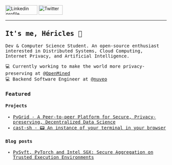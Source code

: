 
<p align="left">
    <a href="https://www.linkedin.com/in/hericlesme/"><img alt="Linkedin profile" title="Linkedin" src="https://raw.githubusercontent.com/hericlesme/hericlesme/master/assets/linkedin.svg" width="100" height="30" /></a>
    <a href="https://twitter.com/hericlesme"><img alt="Twitter" src="https://raw.githubusercontent.com/hericlesme/hericlesme/master/assets/twitter.svg" title="Twitter" width="75" height="30" /></a>
</p>
<hr \>

<samp>

## It's me, Héricles 👋 

Dev & Computer Science Student. An open-source enthusiast interested in Distributed Systems, Cloud Computing, Internet Privacy, and Artificial Intelligence.

💻 Currently working to make the world more privacy-preserving at [@OpenMined](https://github.com/OpenMined)  
💻 Backend Software Engineer at [@nuveo](https://github.com/nuveo)  


### Featured 	

#### Projects	

- [PyGrid - A Peer-to-peer Platform for Secure, Privacy-preserving, Decentralized Data Science](https://github.com/OpenMined/PyGrid)  	
- [cast-sh - :pager: An instance of your terminal in your browser](https://github.com/PipeFlow/cast-sh)	

#### Blog posts	
- [PySyft, PyTorch and Intel SGX: Secure Aggregation on Trusted Execution Environments](https://medium.com/pytorch/pysyft-pytorch-and-intel-sgx-secure-aggregation-on-trusted-execution-environments-2f582c8df831)

